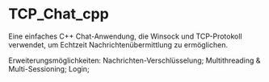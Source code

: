 # TCP_Chat_cpp
 Eine einfaches C++ Chat-Anwendung, die Winsock und TCP-Protokoll verwendet, um Echtzeit Nachrichtenübermittlung zu ermöglichen.

 Erweiterungsmöglichkeiten: Nachrichten-Verschlüsselung; Multithreading & Multi-Sessioning; Login;
